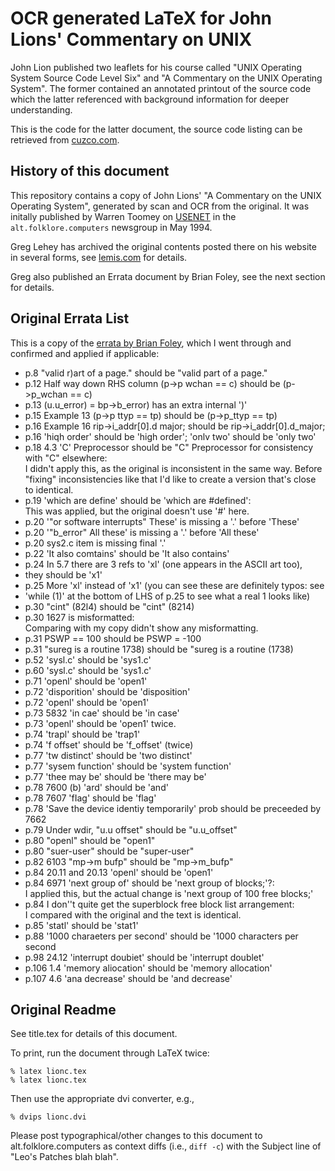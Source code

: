 # OCR generated LaTeX for John Lions' Commentary on UNIX

John Lion published two leaflets for his course called
"UNIX Operating System Source Code Level Six"
and
"A Commentary on the UNIX Operating System".
The former contained an annotated printout of the source
code which the latter referenced with background information
for deeper understanding.

This is the code for the latter document, the source code
listing can be retrieved from [cuzco.com](http://v6.cuzuco.com/).


## History of this document

This repository contains a copy of
John Lions' "A Commentary on the UNIX Operating System",
generated by scan and OCR from the original.
It was initally published by Warren Toomey on 
[USENET](http://en.wikipedia.org/wiki/USENET)
in the
`alt.folklore.computers` newsgroup
in May 1994.

Greg Lehey has archived the original contents posted there on his website in
several forms, see
[lemis.com](http://www.lemis.com/grog/Documentation/Lions/index.php)
for details.

Greg also published an Errata document by Brian Foley, see the next section for details.


## Original Errata List

This is a copy of the
[errata by Brian Foley](http://www.lemis.com/grog/Documentation/Lions/errata.php),
which I went through and confirmed and applied if applicable:

* p.8 "valid r)art of a page." should be "valid part of a page."
* p.12 Half way down RHS column (p->p wchan == c) should be (p->p_wchan == c)
* p.13 (u.u_error) = bp->b_error) has an extra internal ')'
* p.15 Example 13 (p->p ttyp == tp) should be (p->p_ttyp == tp)
* p.16 Example 16 rip->i_addr[0].d major; should be rip->i_addr[0].d_major;
* p.16 'hiqh order' should be 'high order'; 'onlv two' should be 'only two'
* p.18 4.3 'C' Preprocessor should be "C" Preprocessor for consistency with "C" elsewhere:  
  I didn't apply this, as the original is inconsistent in the same way.
  Before "fixing" inconsistencies like that I'd like to create a version that's
  close to identical.
* p.19 'which are define' should be 'which are #defined':  
  This was applied, but the original doesn't use '#' here.
* p.20 '"or software interrupts" These' is missing a '.' before 'These'
* p.20 '"b_error" All these' is missing a '.' before 'All these'
* p.20 sys2.c item is missing final '.'
* p.22 'It also comtains' should be 'It also contains'
* p.24 In 5.7 there are 3 refs to 'xl' (one appears in the ASCII art too),
* they should be 'x1'
* p.25 More 'xl' instead of 'x1' (you can see these are definitely typos: see
* 'while (1)' at the bottom of LHS of p.25 to see what a real 1 looks like)
* p.30 "cint" (82l4) should be "cint" (8214)
* p.30 1627 is misformatted:  
  Comparing with my copy didn't show any misformatting.
* p.31 PSWP == 100 should be PSWP = -100
* p.31 "sureg is a routine 1738) should be "sureg is a routine (1738)
* p.52 'sysl.c' should be 'sys1.c'
* p.60 'sysl.c' should be 'sys1.c'
* p.71 'openl' should be 'open1'
* p.72 'disporition' should be 'disposition'
* p.72 'openl' should be 'open1'
* p.73 5832 'in cae' should be 'in case'
* p.73 'openl' should be 'open1' twice.
* p.74 'trapl' should be 'trap1'
* p.74 'f offset' should be 'f_offset' (twice)
* p.77 'tw distinct' should be 'two distinct'
* p.77 'sysem function' should be 'system function'
* p.77 'thee may be' should be 'there may be'
* p.78 7600 (b) 'ard' should be 'and'
* p.78 7607 'fIag' should be 'flag'
* p.78 'Save the device identiy temporarily' prob should be preceeded by 7662
* p.79 Under wdir, "u.u offset" should be "u.u_offset"
* p.80 "openl" should be "open1"
* p.80 "suer-user" should be "super-user"
* p.82 6103 "mp->m bufp" should be "mp->m_bufp"
* p.84 20.11 and 20.13 'openl' should be 'open1'
* p.84 6971 'next group of' should be 'next group of blocks;'?:  
  I applied this, but the actual change is 'next group of 100 free blocks;'
* p.84 I don''t quite get the superblock free block list arrangement:  
  I compared with the original and the text is identical.
* p.85 'statl' should be 'stat1'
* p.88 '1000 charaeters per second' should be '1000 characters per second
* p.98 24.12 'interrupt doubiet' should be 'interrupt doublet'
* p.106 1.4 'memory aliocation' should be 'memory allocation'
* p.107 4.6 'ana decrease' should be 'and decrease'


## Original Readme

See title.tex for details of this document.

To print, run the document through LaTeX twice:

    % latex lionc.tex
    % latex lionc.tex

Then use the appropriate dvi converter, e.g.,

    % dvips lionc.dvi


Please post typographical/other changes to this document
to alt.folklore.computers as context diffs (i.e., `diff -c`)
with the Subject line of "Leo's Patches blah blah".
